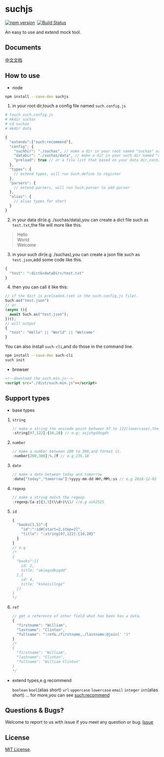 # suchjs
[![npm version](https://badge.fury.io/js/suchjs.svg)](https://badge.fury.io/js/suchjs)&nbsp;&nbsp;[![Build Status](https://travis-ci.org/suchjs/such.svg?branch=master)](https://travis-ci.org/suchjs/such)

An easy to use and extend mock tool.

## Documents
[中文文档](https://github.com/suchjs/such/wiki/%E4%B8%AD%E6%96%87%E6%96%87%E6%A1%A3)
## How to use
- node
```bash
npm install --save-dev suchjs
``` 
1. in your root dir,touch a config file named `such.config.js`
```bash
# touch such.config.js
# mkdir suchas
# cd suchas
# mkdir data
```
```javascript
{
  "extends":["such:recommend"],
  "config": {
    "suchDir": "./suchas", // make a dir in your root named "suchas" or other names you want.
    "dataDir": "./suchas/data", // make a dir in your such dir named "data" or other names you want.
    "preload": true // or a file list that based on your data dir,contains dict files and other json files.
  },
  "types": {
    // extend types, will run Such.define to register
  },
  "parsers": {
    // extend parsers, will run Such.parser to add parser
  },
  "alias": {
    // alias types for short
  }
}
```
2. in your data dir(e.g ./suchas/data),you can create a dict file such as `test.txt`,the file will more like this.
> Hello  
  World  
  Welcome

3. in your such dir(e.g ./suchas),you can create a json file such as `test.json`,add some code like this.
```javascript
{
  "test": ":dict&<dataDir>/test.txt"
}
```

4. then you can call it like this:
```javascript
// if the dict is preloaded.(set in the such.config.js file).
Such.as("test.json")
// or
(async (){
  await Such.as("test.json");
})();
// will output
{
  "test": "Hello" || "World" || "Welcome"
}
```
You can also install `such-cli`,and do those in the command line.
```bash
npm install --save-dev such-cli
such init
```


- browser
```html
<!--download the such.min.js-->
<script src="./dist/such.min.js"></script>
```
## Support types
- base types  
1. `string`  

    ```javascript
    // make a string the unicode point between 97 to 122(lowercase),the length is between 10 to 20
    :string[97,122]:{10,20} // e.g: asjshgddsgdh
    ```
2. `number`  

    ```javascript
    // make a number between 200 to 300,and format it.
    :number[200,300]:%.2f // e.g 235.18
    ```
3. `date`  

    ```javascript
    // make a date between today and tomorrow
    :date["today","tomorrow"]:%yyyy-mm-dd HH\:MM\:ss // e.g 2018-12-02 12:01:35
    ```
4. `regexp`  

    ```javascript
    // make a string match the regexp
    :regexp/[a-z]{3,5}(\\d+)\\1/ //e.g ask2525
    ```
5. `id`  

    ```javascript
    {
      "books[1,5]":{
        "id":":id#[start=2,step=2]",
        "title": ":string[97,122]:{10,20}"
      }
    }
    // e.g
    /*
    {
      "books":[{
        id: 2,
        title: "akiegsdkzgdd"
      },{
        id: 4,
        title: "kskeisllngx"
      }]
    }
    */
    ```
6. `ref`  

    ```javascript
    // get a reference of other field what has been has a data.
    {
      "firstname": "William",
      "lastname": "Clinton",
      "fullname": ":ref&./firstname,./lastname:@join(' ')"
    }
    /*
    {
      "firstname": "William",
      "lastname": "Clinton",
      "fullname": "William Clinton"
    }
    */
    ```
- extend types,e.g recommend  

  `boolean` `bool`(alias short) `url` `uppercase` `lowercase` `email` `integer` `int`(alias short) ... for more,you can see [such:recommend](https://github.com/suchjs/such/blob/master/src/config/recommend.ts)

## Questions & Bugs?

Welcome to report to us with issue if you meet any question or bug. [Issue](https://github.com/suchjs/such/issues)

## License

[MIT License](./LICENSE).

